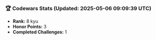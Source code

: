 ### 🏆 Codewars Stats (Updated: 2025-05-06 09:09:39 UTC)

- **Rank:** 8 kyu
- **Honor Points:** 3
- **Completed Challenges:** 1
